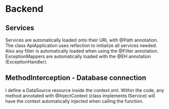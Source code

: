 # Backend

## Services
Services are automatically loaded onto their URL with @Path annotation. The class ApiApplication uses reflection to initialize all services needed. Also any filter is automatically loaded when using the @Filter annotation. ExceptionMappers are automatically loaded with the @EH annotation (ExceptionHandler).

## MethodInterception - Database connection
I define a DataSource resource inside the context.xml. Within the code, any method annotated with @InjectContext (class implements IService) will have the context automatically injected when calling the function.
